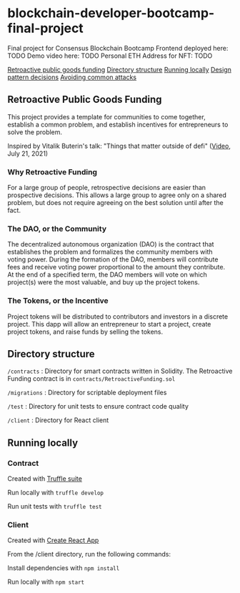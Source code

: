 # blockchain-developer-bootcamp-final-project

Final project for Consensus Blockchain Bootcamp
Frontend deployed here: TODO
Demo video here: TODO
Personal ETH Address for NFT: TODO

[Retroactive public goods funding](#retroactive-public-goods-funding)
[Directory structure](#directory-structure)
[Running locally](#running-locally)
[Design pattern decisions]()
[Avoiding common attacks]()

## Retroactive Public Goods Funding

This project provides a template for communities to come together, establish a common problem, and establish incentives for entrepreneurs to solve the problem.

Inspired by Vitalik Buterin's talk: "Things that matter outside of defi" ([Video](https://www.youtube.com/watch?v=oLsb7clrXMQ&t=308s), July 21, 2021)

### Why Retroactive Funding

For a large group of people, retrospective decisions are easier than prospective decisions. This allows a large group to agree only on a shared problem, but does not require agreeing on the best solution until after the fact.

### The DAO, or the Community

The decentralized autonomous organization (DAO) is the contract that establishes the problem and formalizes the community members with voting power. During the formation of the DAO, members will contribute fees and receive voting power proportional to the amount they contribute. At the end of a specified term, the DAO members will vote on which project(s) were the most valuable, and buy up the project tokens.

### The Tokens, or the Incentive

Project tokens will be distributed to contributors and investors in a discrete project. This dapp will allow an entrepreneur to start a project, create project tokens, and raise funds by selling the tokens.

## Directory structure

`/contracts` : Directory for smart contracts written in Solidity. The Retroactive Funding contract is in `contracts/RetroactiveFunding.sol`

`/migrations` : Directory for scriptable deployment files

`/test` : Directory for unit tests to ensure contract code quality

`/client` : Directory for React client

## Running locally

### Contract

Created with [Truffle suite](https://www.trufflesuite.com/docs/truffle/overview)

Run locally with `truffle develop`

Run unit tests with `truffle test`

### Client

Created with [Create React App](https://create-react-app.dev)

From the /client directory, run the following commands:

Install dependencies with `npm install`

Run locally with `npm start`
